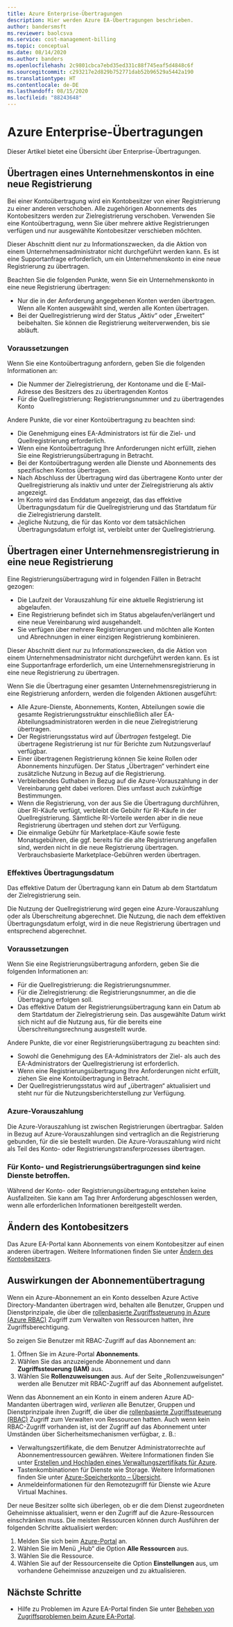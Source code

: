 ```yaml
---
title: Azure Enterprise-Übertragungen
description: Hier werden Azure EA-Übertragungen beschrieben.
author: bandersmsft
ms.reviewer: baolcsva
ms.service: cost-management-billing
ms.topic: conceptual
ms.date: 08/14/2020
ms.author: banders
ms.openlocfilehash: 2c9801cbca7ebd35ed331c88f745eaf5d4848c6f
ms.sourcegitcommit: c293217e2d829b752771dab52b96529a5442a190
ms.translationtype: HT
ms.contentlocale: de-DE
ms.lasthandoff: 08/15/2020
ms.locfileid: "88243648"
---
```

# <a name="azure-enterprise-transfers"></a>Azure Enterprise-Übertragungen

Dieser Artikel bietet eine Übersicht über Enterprise-Übertragungen.

## <a name="transfer-an-enterprise-account-to-a-new-enrollment"></a>Übertragen eines Unternehmenskontos in eine neue Registrierung

Bei einer Kontoübertragung wird ein Kontobesitzer von einer Registrierung zu einer anderen verschoben. Alle zugehörigen Abonnements des Kontobesitzers werden zur Zielregistrierung verschoben. Verwenden Sie eine Kontoübertragung, wenn Sie über mehrere aktive Registrierungen verfügen und nur ausgewählte Kontobesitzer verschieben möchten.

Dieser Abschnitt dient nur zu Informationszwecken, da die Aktion von einem Unternehmensadministrator nicht durchgeführt werden kann. Es ist eine Supportanfrage erforderlich, um ein Unternehmenskonto in eine neue Registrierung zu übertragen.

Beachten Sie die folgenden Punkte, wenn Sie ein Unternehmenskonto in eine neue Registrierung übertragen:

- Nur die in der Anforderung angegebenen Konten werden übertragen. Wenn alle Konten ausgewählt sind, werden alle Konten übertragen.
- Bei der Quellregistrierung wird der Status „Aktiv“ oder „Erweitert“ beibehalten. Sie können die Registrierung weiterverwenden, bis sie abläuft.

### <a name="prerequisites"></a>Voraussetzungen

Wenn Sie eine Kontoübertragung anfordern, geben Sie die folgenden Informationen an:

- Die Nummer der Zielregistrierung, der Kontoname und die E-Mail-Adresse des Besitzers des zu übertragenden Kontos
- Für die Quellregistrierung: Registrierungsnummer und zu übertragendes Konto

Andere Punkte, die vor einer Kontoübertragung zu beachten sind:

- Die Genehmigung eines EA-Administrators ist für die Ziel- und Quellregistrierung erforderlich.
- Wenn eine Kontoübertragung Ihre Anforderungen nicht erfüllt, ziehen Sie eine Registrierungsübertragung in Betracht.
- Bei der Kontoübertragung werden alle Dienste und Abonnements des spezifischen Kontos übertragen.
- Nach Abschluss der Übertragung wird das übertragene Konto unter der Quellregistrierung als inaktiv und unter der Zielregistrierung als aktiv angezeigt.
- Im Konto wird das Enddatum angezeigt, das das effektive Übertragungsdatum für die Quellregistrierung und das Startdatum für die Zielregistrierung darstellt.
- Jegliche Nutzung, die für das Konto vor dem tatsächlichen Übertragungsdatum erfolgt ist, verbleibt unter der Quellregistrierung.

## <a name="transfer-enterprise-enrollment-to-a-new-one"></a>Übertragen einer Unternehmensregistrierung in eine neue Registrierung

Eine Registrierungsübertragung wird in folgenden Fällen in Betracht gezogen:

- Die Laufzeit der Vorauszahlung für eine aktuelle Registrierung ist abgelaufen.
- Eine Registrierung befindet sich im Status abgelaufen/verlängert und eine neue Vereinbarung wird ausgehandelt.
- Sie verfügen über mehrere Registrierungen und möchten alle Konten und Abrechnungen in einer einzigen Registrierung kombinieren.

Dieser Abschnitt dient nur zu Informationszwecken, da die Aktion von einem Unternehmensadministrator nicht durchgeführt werden kann. Es ist eine Supportanfrage erforderlich, um eine Unternehmensregistrierung in eine neue Registrierung zu übertragen.

Wenn Sie die Übertragung einer gesamten Unternehmensregistrierung in eine Registrierung anfordern, werden die folgenden Aktionen ausgeführt:

- Alle Azure-Dienste, Abonnements, Konten, Abteilungen sowie die gesamte Registrierungsstruktur einschließlich aller EA-Abteilungsadministratoren werden in die neue Zielregistrierung übertragen.
- Der Registrierungsstatus wird auf _Übertragen_ festgelegt. Die übertragene Registrierung ist nur für Berichte zum Nutzungsverlauf verfügbar.
- Einer übertragenen Registrierung können Sie keine Rollen oder Abonnements hinzufügen. Der Status „Übertragen“ verhindert eine zusätzliche Nutzung in Bezug auf die Registrierung.
- Verbleibendes Guthaben in Bezug auf die Azure-Vorauszahlung in der Vereinbarung geht dabei verloren. Dies umfasst auch zukünftige Bestimmungen.
-    Wenn die Registrierung, von der aus Sie die Übertragung durchführen, über RI-Käufe verfügt, verbleibt die Gebühr für RI-Käufe in der Quellregistrierung. Sämtliche RI-Vorteile werden aber in die neue Registrierung übertragen und stehen dort zur Verfügung.
-    Die einmalige Gebühr für Marketplace-Käufe sowie feste Monatsgebühren, die ggf. bereits für die alte Registrierung angefallen sind, werden nicht in die neue Registrierung übertragen. Verbrauchsbasierte Marketplace-Gebühren werden übertragen.

### <a name="effective-transfer-date"></a>Effektives Übertragungsdatum

Das effektive Datum der Übertragung kann ein Datum ab dem Startdatum der Zielregistrierung sein.

Die Nutzung der Quellregistrierung wird gegen eine Azure-Vorauszahlung oder als Überschreitung abgerechnet. Die Nutzung, die nach dem effektiven Übertragungsdatum erfolgt, wird in die neue Registrierung übertragen und entsprechend abgerechnet.

### <a name="prerequisites"></a>Voraussetzungen

Wenn Sie eine Registrierungsübertragung anfordern, geben Sie die folgenden Informationen an:

- Für die Quellregistrierung: die Registrierungsnummer.
- Für die Zielregistrierung: die Registrierungsnummer, an die die Übertragung erfolgen soll.
- Das effektive Datum der Registrierungsübertragung kann ein Datum ab dem Startdatum der Zielregistrierung sein. Das ausgewählte Datum wirkt sich nicht auf die Nutzung aus, für die bereits eine Überschreitungsrechnung ausgestellt wurde.

Andere Punkte, die vor einer Registrierungsübertragung zu beachten sind:

- Sowohl die Genehmigung des EA-Administrators der Ziel- als auch des EA-Administrators der Quellregistrierung ist erforderlich.
- Wenn eine Registrierungsübertragung Ihre Anforderungen nicht erfüllt, ziehen Sie eine Kontoübertragung in Betracht.
- Der Quellregistrierungsstatus wird auf „übertragen“ aktualisiert und steht nur für die Nutzungsberichterstellung zur Verfügung.

### <a name="azure-prepayment"></a>Azure-Vorauszahlung

Die Azure-Vorauszahlung ist zwischen Registrierungen übertragbar. Salden in Bezug auf Azure-Vorauszahlungen sind vertraglich an die Registrierung gebunden, für die sie bestellt wurden. Die Azure-Vorauszahlung wird nicht als Teil des Konto- oder Registrierungstransferprozesses übertragen.

### <a name="no-services-affected-for-account-and-enrollment-transfers"></a>Für Konto- und Registrierungsübertragungen sind keine Dienste betroffen.

Während der Konto- oder Registrierungsübertragung entstehen keine Ausfallzeiten. Sie kann am Tag Ihrer Anforderung abgeschlossen werden, wenn alle erforderlichen Informationen bereitgestellt werden.

## <a name="change-account-owner"></a>Ändern des Kontobesitzers

Das Azure EA-Portal kann Abonnements von einem Kontobesitzer auf einen anderen übertragen. Weitere Informationen finden Sie unter [Ändern des Kontobesitzers](ea-portal-get-started.md#change-account-owner).

## <a name="subscription-transfer-effects"></a>Auswirkungen der Abonnementübertragung

Wenn ein Azure-Abonnement an ein Konto desselben Azure Active Directory-Mandanten übertragen wird, behalten alle Benutzer, Gruppen und Dienstprinzipale, die über die [rollenbasierte Zugriffssteuerung in Azure (Azure RBAC)](../../role-based-access-control/overview.md) Zugriff zum Verwalten von Ressourcen hatten, ihre Zugriffsberechtigung.

So zeigen Sie Benutzer mit RBAC-Zugriff auf das Abonnement an:

1. Öffnen Sie im Azure-Portal **Abonnements**.
2. Wählen Sie das anzuzeigende Abonnement und dann **Zugriffssteuerung (IAM)** aus.
3. Wählen Sie **Rollenzuweisungen** aus. Auf der Seite „Rollenzuweisungen“ werden alle Benutzer mit RBAC-Zugriff auf das Abonnement aufgelistet.

Wenn das Abonnement an ein Konto in einem anderen Azure AD-Mandanten übertragen wird, _verlieren_ alle Benutzer, Gruppen und Dienstprinzipale ihren Zugriff, die über die [rollenbasierte Zugriffssteuerung (RBAC)](../../role-based-access-control/overview.md) Zugriff zum Verwalten von Ressourcen hatten. Auch wenn kein RBAC-Zugriff vorhanden ist, ist der Zugriff auf das Abonnement unter Umständen über Sicherheitsmechanismen verfügbar, z. B.:

- Verwaltungszertifikate, die dem Benutzer Administratorrechte auf Abonnementressourcen gewähren. Weitere Informationen finden Sie unter [Erstellen und Hochladen eines Verwaltungszertifikats für Azure](../../cloud-services/cloud-services-certs-create.md).
- Tastenkombinationen für Dienste wie Storage. Weitere Informationen finden Sie unter [Azure-Speicherkonto – Übersicht](../../storage/common/storage-account-overview.md).
- Anmeldeinformationen für den Remotezugriff für Dienste wie Azure Virtual Machines.

Der neue Besitzer sollte sich überlegen, ob er die dem Dienst zugeordneten Geheimnisse aktualisiert, wenn er den Zugriff auf die Azure-Ressourcen einschränken muss. Die meisten Ressourcen können durch Ausführen der folgenden Schritte aktualisiert werden:

1. Melden Sie sich beim [Azure-Portal](https://portal.azure.com/) an.
2. Wählen Sie im Menü „Hub“ die Option **Alle Ressourcen** aus.
3. Wählen Sie die Ressource.
4. Wählen Sie auf der Ressourcenseite die Option **Einstellungen** aus, um vorhandene Geheimnisse anzuzeigen und zu aktualisieren.

## <a name="next-steps"></a>Nächste Schritte

- Hilfe zu Problemen im Azure EA-Portal finden Sie unter [Beheben von Zugriffsproblemen beim Azure EA-Portal](ea-portal-troubleshoot.md).
